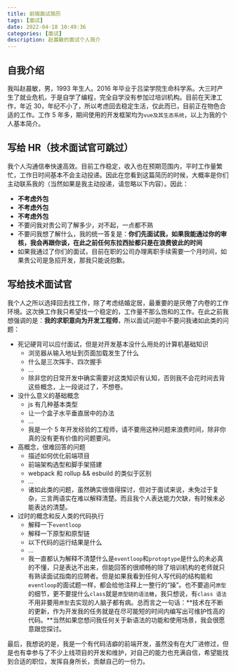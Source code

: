 ```yaml
---
title: 前端面试简历
tags: [面试]
date: 2022-04-18 10:49:36
categories: [面试]
description: 赵晨敏的面试个人简介
---
```


## 自我介绍

我叫赵晨敏，男，1993 年生人。2016 年毕业于吕梁学院生命科学系。大三时产生了就业危机，于是自学了编程，完全自学没有参加过培训机构。目前在天津工作，年近 30，年纪不小了，所以考虑回去稳定生活，仅此而已，目前正在物色合适的工作。工作 5 年多，期间使用的开发框架均为`vue及其生态系统`，以上为我的个人基本简介。

## 写给 HR（技术面试官可跳过）

我个人沟通信奉快速高效。目前工作稳定，收入也在预期范围内，平时工作量繁忙，工作日时间基本不会主动投递。因此在您看到这篇简历的时候，大概率是你们主动联系我的（当然如果是我主动投递，请忽略以下内容）。因此：

+ **不考虑外包**
+ **不考虑外包**
+ **不考虑外包**
+ 不要问我对贵公司了解多少，对不起，一点都不熟
+ 不要问我想了解什么，我的统一答复是：**你们先面试我，如果我能通过你的审核，我会再跟你谈，在此之前任何东拉西扯都只是在浪费彼此的时间**
+ 如果我通过了你们的面试，目前在职的公司办理离职手续需要一个月时间，如果贵公司是急招开发，那我只能说抱歉。

## 写给技术面试官

我个人之所以选择回去找工作，除了考虑结婚定居，最重要的是厌倦了内卷的工作环境。这次换工作我只希望找一个稳定的，工作量不那么饱和的工作。在此之前我想强调的是：**我的求职意向为开发工程师**，所以面试问题中不要问我诸如此类的问题：

+ 死记硬背可以应付面试，但是对开发基本没什么用处的计算机基础知识
  + 浏览器从输入地址到页面加载发生了什么
  + 什么是三次挥手、四次握手
  + ...
  + 除非您的日常开发中确实需要对这类知识有认知，否则我不会花时间去背这些概念，上一段说过了，不想卷。
+ 没什么意义的基础概念
  + js 有几种基本类型
  + 让一个盒子水平垂直居中的办法
  + ...
  + 我是一个 5 年开发经验的工程师，请不要用这种问题来浪费时间，除非你真的没有更有价值的问题要问。
+ 高概念，很难回答的问题
  + 描述如何优化前端项目
  + 前端架构选型和脚手架搭建
  + webpack 和 rollup && esbuild 的类似于区别
  + ...
  + 诸如此类的问题，虽然确实很值得探讨，但对于面试来说，未免过于复杂，三言两语实在难以解释清楚。而且我个人表达能力欠缺，有时候未必能表达的清楚。
+ 过时的概念和反人类的代码执行
  + 解释一下`eventloop`
  + 解释一下原型和原型链
  + 以下代码的运行结果是什么
  + ...
  + 我一直都认为解释不清楚什么是`eventloop`和`protoptype`是什么的未必真的不懂，只是表达不出来，但能回答的很顺畅的除了培训机构的老师就只有熟读面试指南的应聘者。但是如果我看到任何人写代码的结构能和`eventloop`的面试题一样，都会给他注释上一整行的“操”。也不要追问`原型`的细节，更不要提什么`class`就是`原型链的语法糖`，我只想说，有`class 语法`不用非要用`原型`去实现的人脑子都有病。总而言之一句话：**技术在不断的更新，作为开发我的任务就是在尽可能短的时间内编写出可维护性高的代码。**当然如果您想问我任何关于新语法的功能和使用场景，我会很愿意跟您探讨。

最后，我想说的是，我是一个有代码洁癖的前端开发，虽然没有在大厂进修过，但是也有幸参与了不少上线项目的开发和维护，对自己的能力也充满自信，希望能找到合适的职位，发挥自身所长，贡献自己的一份力。
